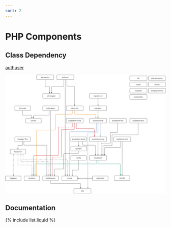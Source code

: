 ```yaml
---
sort: 2
---
```


# PHP Components

## Class Dependency

[authuser](authuser)


![Image of class dependency](php_class_dependency.png)

## Documentation

{% include list.liquid %}